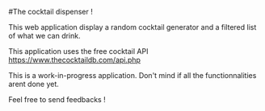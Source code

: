 #The cocktail dispenser !

This web application display a random cocktail generator and a filtered list of what we can drink.

This application uses the free cocktail API https://www.thecocktaildb.com/api.php

This is a work-in-progress application. Don't mind if all the functionnalities arent done yet.

Feel free to send feedbacks !

